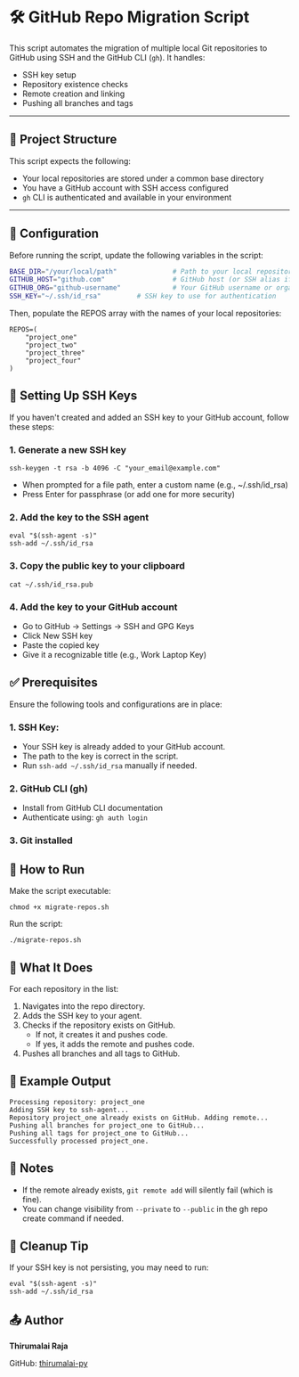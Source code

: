 # 🛠️ GitHub Repo Migration Script

This script automates the migration of multiple local Git repositories to GitHub using SSH and the GitHub CLI (`gh`). It handles:

- SSH key setup  
- Repository existence checks  
- Remote creation and linking  
- Pushing all branches and tags  

---

## 📁 Project Structure

This script expects the following:

- Your local repositories are stored under a common base directory
- You have a GitHub account with SSH access configured  
- `gh` CLI is authenticated and available in your environment  

---

## 🔧 Configuration

Before running the script, update the following variables in the script:

```bash
BASE_DIR="/your/local/path"              # Path to your local repositories
GITHUB_HOST="github.com"                 # GitHub host (or SSH alias if used)
GITHUB_ORG="github-username"             # Your GitHub username or organization
SSH_KEY="~/.ssh/id_rsa"         # SSH key to use for authentication
```
Then, populate the REPOS array with the names of your local repositories:

```
REPOS=(
    "project_one"
    "project_two"
    "project_three"
    "project_four"
)
```

## 🔐 Setting Up SSH Keys

If you haven't created and added an SSH key to your GitHub account, follow these steps:

### 1. Generate a new SSH key

`ssh-keygen -t rsa -b 4096 -C "your_email@example.com"`

- When prompted for a file path, enter a custom name (e.g., ~/.ssh/id_rsa)
- Press Enter for passphrase (or add one for more security)

### 2. Add the key to the SSH agent

```
eval "$(ssh-agent -s)"
ssh-add ~/.ssh/id_rsa
```

### 3. Copy the public key to your clipboard

`cat ~/.ssh/id_rsa.pub`

### 4. Add the key to your GitHub account

- Go to GitHub → Settings → SSH and GPG Keys
- Click New SSH key
- Paste the copied key
- Give it a recognizable title (e.g., Work Laptop Key)


## ✅ Prerequisites

Ensure the following tools and configurations are in place:

### 1. SSH Key: 
 - Your SSH key is already added to your GitHub account.
 - The path to the key is correct in the script.
 - Run `ssh-add ~/.ssh/id_rsa` manually if needed.

### 2. GitHub CLI (gh)
 - Install from GitHub CLI documentation
 - Authenticate using: `gh auth login`

### 3. Git installed

## 🚀 How to Run

Make the script executable:

`chmod +x migrate-repos.sh`

Run the script:

`./migrate-repos.sh`

## 🔄 What It Does

For each repository in the list:

1. Navigates into the repo directory.
2. Adds the SSH key to your agent.
3. Checks if the repository exists on GitHub.
    - If not, it creates it and pushes code.
    - If yes, it adds the remote and pushes code.
4. Pushes all branches and all tags to GitHub.

## 🧪 Example Output

```
Processing repository: project_one
Adding SSH key to ssh-agent...
Repository project_one already exists on GitHub. Adding remote...
Pushing all branches for project_one to GitHub...
Pushing all tags for project_one to GitHub...
Successfully processed project_one.
```

## 📌 Notes

- If the remote already exists, `git remote add` will silently fail (which is fine).
- You can change visibility from `--private` to `--public` in the gh repo create command if needed.

## 🧹 Cleanup Tip

If your SSH key is not persisting, you may need to run:

```
eval "$(ssh-agent -s)"
ssh-add ~/.ssh/id_rsa
```

## 📤 Author

**Thirumalai Raja**

GitHub: [thirumalai-py](https://github.com/thirumalai-py)




